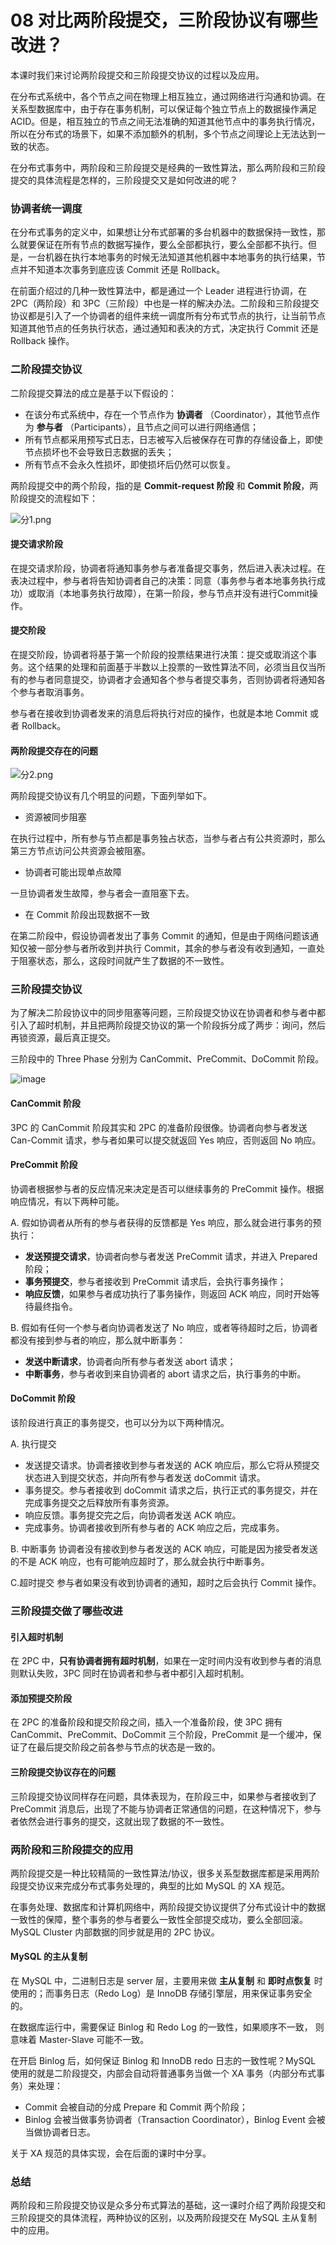# 08 对比两阶段提交，三阶段协议有哪些改进？

本课时我们来讨论两阶段提交和三阶段提交协议的过程以及应用。

在分布式系统中，各个节点之间在物理上相互独立，通过网络进行沟通和协调。在关系型数据库中，由于存在事务机制，可以保证每个独立节点上的数据操作满足 ACID。但是，相互独立的节点之间无法准确的知道其他节点中的事务执行情况，所以在分布式的场景下，如果不添加额外的机制，多个节点之间理论上无法达到一致的状态。

在分布式事务中，两阶段和三阶段提交是经典的一致性算法，那么两阶段和三阶段提交的具体流程是怎样的，三阶段提交又是如何改进的呢？

### 协调者统一调度

在分布式事务的定义中，如果想让分布式部署的多台机器中的数据保持一致性，那么就要保证在所有节点的数据写操作，要么全部都执行，要么全部都不执行。但是，一台机器在执行本地事务的时候无法知道其他机器中本地事务的执行结果，节点并不知道本次事务到底应该 Commit 还是 Rollback。

在前面介绍过的几种一致性算法中，都是通过一个 Leader 进程进行协调，在 2PC（两阶段）和 3PC（三阶段）中也是一样的解决办法。二阶段和三阶段提交协议都是引入了一个协调者的组件来统一调度所有分布式节点的执行，让当前节点知道其他节点的任务执行状态，通过通知和表决的方式，决定执行 Commit 还是 Rollback 操作。

### 二阶段提交协议

二阶段提交算法的成立是基于以下假设的：

- 在该分布式系统中，存在一个节点作为 **协调者** （Coordinator），其他节点作为 **参与者** （Participants），且节点之间可以进行网络通信；
- 所有节点都采用预写式日志，日志被写入后被保存在可靠的存储设备上，即使节点损坏也不会导致日志数据的丢失；
- 所有节点不会永久性损坏，即使损坏后仍然可以恢复。

两阶段提交中的两个阶段，指的是 **Commit-request 阶段** 和 **Commit 阶段**，两阶段提交的流程如下：

![分1.png](assets/CgoCgV6elbmATRwxAAFU68JiQU0596.png)

#### 提交请求阶段

在提交请求阶段，协调者将通知事务参与者准备提交事务，然后进入表决过程。在表决过程中，参与者将告知协调者自己的决策：同意（事务参与者本地事务执行成功）或取消（本地事务执行故障），在第一阶段，参与节点并没有进行Commit操作。

#### 提交阶段

在提交阶段，协调者将基于第一个阶段的投票结果进行决策：提交或取消这个事务。这个结果的处理和前面基于半数以上投票的一致性算法不同，必须当且仅当所有的参与者同意提交，协调者才会通知各个参与者提交事务，否则协调者将通知各个参与者取消事务。

参与者在接收到协调者发来的消息后将执行对应的操作，也就是本地 Commit 或者 Rollback。

#### 两阶段提交存在的问题

![分2.png](assets/Ciqah16eldqAX17XAAGwMfUwb2M109.png)

两阶段提交协议有几个明显的问题，下面列举如下。

- 资源被同步阻塞

在执行过程中，所有参与节点都是事务独占状态，当参与者占有公共资源时，那么第三方节点访问公共资源会被阻塞。

- 协调者可能出现单点故障

一旦协调者发生故障，参与者会一直阻塞下去。

- 在 Commit 阶段出现数据不一致

在第二阶段中，假设协调者发出了事务 Commit 的通知，但是由于网络问题该通知仅被一部分参与者所收到并执行 Commit，其余的参与者没有收到通知，一直处于阻塞状态，那么，这段时间就产生了数据的不一致性。

### 三阶段提交协议

为了解决二阶段协议中的同步阻塞等问题，三阶段提交协议在协调者和参与者中都引入了超时机制，并且把两阶段提交协议的第一个阶段拆分成了两步：询问，然后再锁资源，最后真正提交。

三阶段中的 Three Phase 分别为 CanCommit、PreCommit、DoCommit 阶段。

![image](assets/CgqCHl66P8OAOon7AALWZvqApaI286.png)

#### CanCommit 阶段

3PC 的 CanCommit 阶段其实和 2PC 的准备阶段很像。协调者向参与者发送 Can-Commit 请求，参与者如果可以提交就返回 Yes 响应，否则返回 No 响应。

#### PreCommit 阶段

协调者根据参与者的反应情况来决定是否可以继续事务的 PreCommit 操作。根据响应情况，有以下两种可能。

A. 假如协调者从所有的参与者获得的反馈都是 Yes 响应，那么就会进行事务的预执行：

- **发送预提交请求**，协调者向参与者发送 PreCommit 请求，并进入 Prepared 阶段；
- **事务预提交**，参与者接收到 PreCommit 请求后，会执行事务操作；
- **响应反馈**，如果参与者成功执行了事务操作，则返回 ACK 响应，同时开始等待最终指令。

B. 假如有任何一个参与者向协调者发送了 No 响应，或者等待超时之后，协调者都没有接到参与者的响应，那么就中断事务：

- **发送中断请求**，协调者向所有参与者发送 abort 请求；
- **中断事务**，参与者收到来自协调者的 abort 请求之后，执行事务的中断。

#### DoCommit 阶段

该阶段进行真正的事务提交，也可以分为以下两种情况。

A. 执行提交

- 发送提交请求。协调者接收到参与者发送的 ACK 响应后，那么它将从预提交状态进入到提交状态，并向所有参与者发送 doCommit 请求。
- 事务提交。参与者接收到 doCommit 请求之后，执行正式的事务提交，并在完成事务提交之后释放所有事务资源。
- 响应反馈。事务提交完之后，向协调者发送 ACK 响应。
- 完成事务。协调者接收到所有参与者的 ACK 响应之后，完成事务。

B. 中断事务 协调者没有接收到参与者发送的 ACK 响应，可能是因为接受者发送的不是 ACK 响应，也有可能响应超时了，那么就会执行中断事务。

C.超时提交 参与者如果没有收到协调者的通知，超时之后会执行 Commit 操作。

### 三阶段提交做了哪些改进

#### 引入超时机制

在 2PC 中，**只有协调者拥有超时机制**，如果在一定时间内没有收到参与者的消息则默认失败，3PC 同时在协调者和参与者中都引入超时机制。

#### 添加预提交阶段

在 2PC 的准备阶段和提交阶段之间，插入一个准备阶段，使 3PC 拥有 CanCommit、PreCommit、DoCommit 三个阶段，PreCommit 是一个缓冲，保证了在最后提交阶段之前各参与节点的状态是一致的。

#### 三阶段提交协议存在的问题

三阶段提交协议同样存在问题，具体表现为，在阶段三中，如果参与者接收到了 PreCommit 消息后，出现了不能与协调者正常通信的问题，在这种情况下，参与者依然会进行事务的提交，这就出现了数据的不一致性。

### 两阶段和三阶段提交的应用

两阶段提交是一种比较精简的一致性算法/协议，很多关系型数据库都是采用两阶段提交协议来完成分布式事务处理的，典型的比如 MySQL 的 XA 规范。

在事务处理、数据库和计算机网络中，两阶段提交协议提供了分布式设计中的数据一致性的保障，整个事务的参与者要么一致性全部提交成功，要么全部回滚。MySQL Cluster 内部数据的同步就是用的 2PC 协议。

#### MySQL 的主从复制

在 MySQL 中，二进制日志是 server 层，主要用来做 **主从复制** 和 **即时点恢复** 时使用的；而事务日志（Redo Log）是 InnoDB 存储引擎层，用来保证事务安全的。

在数据库运行中，需要保证 Binlog 和 Redo Log 的一致性，如果顺序不一致， 则意味着 Master-Slave 可能不一致。

在开启 Binlog 后，如何保证 Binlog 和 InnoDB redo 日志的一致性呢？MySQL 使用的就是二阶段提交，内部会自动将普通事务当做一个 XA 事务（内部分布式事务）来处理：

- Commit 会被自动的分成 Prepare 和 Commit 两个阶段；
- Binlog 会被当做事务协调者（Transaction Coordinator），Binlog Event 会被当做协调者日志。

关于 XA 规范的具体实现，会在后面的课时中分享。

### 总结

两阶段和三阶段提交协议是众多分布式算法的基础，这一课时介绍了两阶段提交和三阶段提交的具体流程，两种协议的区别，以及两阶段提交在 MySQL 主从复制中的应用。
